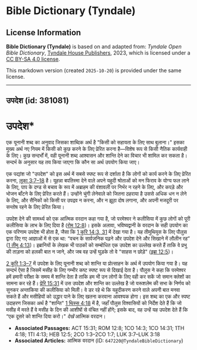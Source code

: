 # Bible Dictionary (Tyndale)

## License Information

**Bible Dictionary (Tyndale)** is based on and adapted from: _Tyndale Open Bible Dictionary_, [Tyndale House Publishers](https://tyndaleopenresources.com/), 2023, which is licensed under a [CC BY-SA 4.0 license](https://creativecommons.org/licenses/by-sa/4.0/legalcode.en).

This markdown version (created `2025-10-20`) is provided under the same license.



--------------------------------

## उपदेश (id: 381081)

उपदेश\*
=======

एक यूनानी शब्द का अनुवाद जिसका शाब्दिक अर्थ है "किसी को सहायता के लिए साथ बुलाना।" इसका मुख्य अर्थ नए नियम में किसी को कुछ करने के लिए प्रेरित करना है—विशेष रूप से किसी नैतिक कार्यवाही के लिए। कुछ सन्दर्भों में, वही यूनानी शब्द आश्वासन और शान्ति देने का विचार भी शामिल कर सकता है। सन्दर्भ के अनुसार यह तय किया जाएगा कि कौन सा अर्थ उपयोग किया जाए।

एक पद्यांश जो "उपदेश" को इस अर्थ में सबसे स्पष्ट रूप से दर्शाता है कि लोगों को कार्य करने के लिए प्रेरित करना, [लूका 3:7–18](https://ref.ly/Luke3:7-Luke3:18) है। यूहन्ना बपतिस्मा देने वाले अपने यहूदी श्रोताओं को मन फिराव के योग्य फल लाने के लिए, पाप के दण्ड से बचाव के रूप में अब्राहम की वंशावली पर निर्भर न रहने के लिए, और कपड़े और भोजन बाँटने के लिए प्रेरित करते हैं। उन्होंने चुंगी लेनेवाले को जितना ठहराया है उससे अधिक धन न लेने के लिए, और सैनिकों को किसी पर उपद्रव न करना, और न झूठा दोष लगाना, और अपनी मजदूरी पर सन्तोष रहने के लिए प्रेरित किया।

उपदेश देने की सामर्थ्य को एक आत्मिक वरदान कहा गया है, जो परमेश्वर ने कलीसिया में कुछ लोगों को पूरी कलीसिया के लाभ के लिए दिया है ([रोम 12:8](https://ref.ly/Rom12:8))। इसके अलावा, भविष्यद्वानी के वरदान के सही उपयोग का एक परिणाम उपदेश भी होता है, जैसा कि [1 कुरि 14:3, 31](https://ref.ly/1Cor14:3,1Cor14:31) में देखा गया है। यह तीमुथियुस के लिए पौलुस द्वारा दिए गए आज्ञाओं में से एक था: “वचन के सार्वजनिक पढ़ने और उपदेश देने और सिखाने में लौलीन रह” ([1 तीमु 4:13](https://ref.ly/1Tim4:13))। इब्रानियों के लेखक भी पाठकों को सम्बोधित एक उपदेश का उल्लेख करते हैं ताकि वे प्रभु की ताड़ना को हलकी बात न जाने, और जब वह उन्हें घुड़के तो वे "साहस न छोड़े" ([इब्रा 12:5](https://ref.ly/Heb12:5))।

[2 कुरि 1:3–7](https://ref.ly/2Cor1:3-2Cor1:7) में उपदेश के लिए यूनानी शब्द को शान्ति या प्रोत्साहन के अर्थ में उपयोग किया गया है। यह सन्दर्भ ऐसा है जिसमें मसीह के लिए गम्भीर कष्ट स्पष्ट रूप से दिखाई देता है। पौलुस ने कहा कि परमेश्वर हमें हमारी परीक्षा के समय में शान्ति देता है ताकि हम भी उन लोगों के लिए वही कर सकें जो समान क्लेशों का सामना कर रहे हैं। [प्रेरि 15:31](https://ref.ly/Acts15:31) में उस उपदेश और शान्ति का उल्लेख है जो यरूशलेम की सभा के निर्णय को सुनकर अन्ताकिया की कलीसिया को मिली। वे डर रहे थे कि यहूदीकरण करने वाले अपनी बात मनवा सकते हैं और मसीहियों को उद्धार पाने के लिए खतना करवाना आवश्यक होगा। इस शब्द का एक और स्पष्ट उदाहरण जिसका अर्थ है "शान्ति" [1 थिस्स 4:18](https://ref.ly/1Thess4:18) में है, जहाँ पौलुस विश्वासियों को निर्देश देते हैं कि जो मसीह में मरते हैं वे मसीह के दिन की आशीषों से वंचित नहीं होंगे; इसके बाद, वह उन्हें यह उपदेश देते हैं कि “एक दूसरे को शान्ति दिया करो।" *देखें* आत्मिक वरदान।

* **Associated Passages:** ACT 15:31; ROM 12:8; 1CO 14:3; 1CO 14:31; 1TH 4:18; 1TI 4:13; HEB 12:5; 2CO 1:3–2CO 1:7; LUK 3:7–LUK 3:18
* **Associated Articles:** आत्मिक वरदान  (ID: `647220@TyndaleBibleDictionary`)

